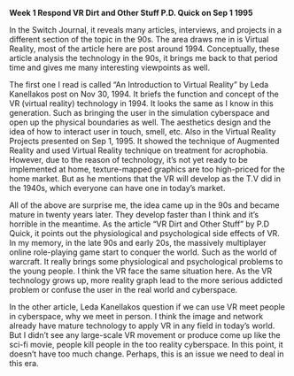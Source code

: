 **Week 1 Respond
VR Dirt and Other Stuff 
P.D. Quick on Sep 1 1995**

In the Switch Journal, it reveals many articles, interviews, and projects in a different section of the topic in the 90s. The area draws me in is Virtual Reality, most of the article here are post around 1994. Conceptually, these article analysis the technology in the 90s, it brings me back to that period time and gives me many interesting viewpoints as well.

The first one I read is called  “An Introduction to Virtual Reality” by Leda Kanellakos post on Nov 30, 1994. It briefs the function and concept of the VR (virtual reality) technology in 1994. It looks the same as I know in this generation. Such as bringing the user in the simulation cyberspace and open up the physical boundaries as well. The aesthetics design and the idea of how to interact user in touch, smell, etc. Also in the Virtual Reality Projects presented on Sep 1, 1995. It showed the technique of Augmented Reality and used Virtual Reality technique on treatment for acrophobia. However, due to the reason of technology, it’s not yet ready to be implemented at home, texture-mapped graphics are too high-priced for the home market. But as he mentions that the VR will develop as the T.V did in the 1940s, which everyone can have one in today’s market. 

All of the above are surprise me, the idea came up in the 90s and became mature in twenty years later. They develop faster than I think and it’s horrible in the meantime. As the article “VR Dirt and Other Stuff” by P.D Quick, it points out the physiological and psychological side effects of VR. In my memory, in the late 90s and early 20s, the massively multiplayer online role-playing game start to conquer the world. Such as the world of warcraft. It really brings some physiological and psychological problems to the young people. I think the VR face the same situation here. As the VR technology grows up, more reality graph lead to the more serious addicted problem or confuse the user in the real world and cyberspace. 

In the other article, Leda Kanellakos question if we can use VR meet people in cyberspace, why we meet in person. I think the image and network already have mature technology to apply VR in any field in today’s world. But I didn’t see any large-scale VR movement or produce come up like the sci-fi movie, people kill people in the too reality cyberspace. In this point, it doesn’t have too much change. Perhaps, this is an issue we need to deal in this era.
